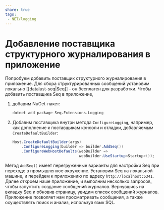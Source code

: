 ```yaml
---
share: true
tags:
 - NET/logging
---
```

# Добавление поставщика структурного журналирования в приложение
Попробуем добавить поставщик структурного журналирования в приложение. Для сбора структурированных сообщений установим локально [[datalust-seq|Seq]] - он бесплатен для разработки.
Чтобы добавить поставщика Seq в приложение,
1. добавим NuGet-пакет:
	```bash
	dotnet add package Seq.Extensions.Logging
	```
1. Добавим поставщика внутри метода `ConfigureLogging`, например, как дополнение к поставщикам консоли и отладки, добавляемым `CreateDefaultBuilder`:
	```csharp
	Host.CreateDefaultBuilder(args)
		.ConfigureLogging(builder => builder.AddSeq())
		.ConfigureWebHostDefaults(webBuilder => 
								  webBuilder.UseStartup<Startup>());
	```

Метод `AddSeq()` имеет перегруженные варианты для настройки Seq при переходе в промышленное окружение.
Установим Seq на локальной машине, и перейдем к приложению по адресу `http://localhost:5341`. Далее откроем наше приложение, и выполним несколько запросов, чтобы запустить создание сообщений журналов. Вернувшись на вкладку Seq и обновив страницу, увидим список сообщений журналов. Приложение позволяет нам просматривать сообщения, а также осуществлять поиск и анализ, используя язык SQL.